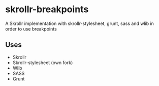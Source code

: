 # skrollr-breakpoints

A Skrollr implementation with skrollr-stylesheet, grunt, sass and wlib in order to use breakpoints


## Uses

* Skrollr
* Skrollr-stylesheet (own fork)
* Wlib
* SASS
* Grunt